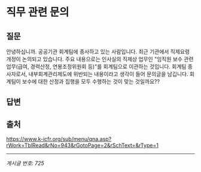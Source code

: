# 직무 관련 문의

## 질문
안녕하십니까.
공공기관 회계팀에 종사하고 있는 사람입니다.
최근 기관에서 직제요령 개정이 논의되고 있습니다.
주요 내용으로는 인사실의 직제상 업무인 "임직원 보수 관련 업무(급여, 경력산정, 연봉조정위원회 등)"를 회계팀으로 이관하는 것입니다.
회계팀 종사자로서, 내부회계관리제도에 위반되는 내용이라고 생각이 들어 문의글을 남깁니다.
회계팀이 보수에 대한 산정과 집행을 모두 수행하는 것이 맞는 것일까요??

## 답변


## 출처
https://www.k-icfr.org/sub/menu/qna.asp?rWork=TblRead&rNo=943&rGotoPage=2&rSchText=&rType=1

---
*게시글 번호: 725*
